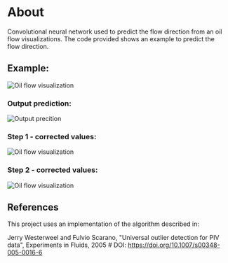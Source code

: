 # About
Convolutional neural network used to predict the flow direction from an oil flow visualizations. The code provided shows an example to predict the flow direction.

## Example:
![Oil flow visualization](https://github.com/aero24xx/OilFlowCNN/blob/main/image.png "Backward facing ramp")

### Output prediction:
![Output precition](https://github.com/aero24xx/OilFlowCNN/blob/main/output_0.png "Backward facing ramp")

### Step 1 - corrected values:
![Oil flow visualization](https://github.com/aero24xx/OilFlowCNN/blob/main/output_1.png "Backward facing ramp")

### Step 2 - corrected values:
![Oil flow visualization](https://github.com/aero24xx/OilFlowCNN/blob/main/output_2.png "Backward facing ramp")

## References

This project uses an implementation of the algorithm described in:

Jerry Westerweel and Fulvio Scarano, "Universal outlier detection for PIV data", Experiments in Fluids, 2005                                #
DOI: [https://doi.org/10.1007/s00348-005-0016-6 ](https://doi.org/10.1007/s00348-005-0016-6 )